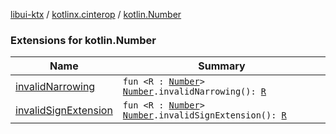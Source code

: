 [libui-ktx](../../index.md) / [kotlinx.cinterop](../index.md) / [kotlin.Number](./index.md)

### Extensions for kotlin.Number

| Name | Summary |
|---|---|
| [invalidNarrowing](invalid-narrowing.md) | `fun <R : `[`Number`](https://kotlinlang.org/api/latest/jvm/stdlib/kotlin/-number/index.html)`> `[`Number`](https://kotlinlang.org/api/latest/jvm/stdlib/kotlin/-number/index.html)`.invalidNarrowing(): `[`R`](invalid-narrowing.md#R) |
| [invalidSignExtension](invalid-sign-extension.md) | `fun <R : `[`Number`](https://kotlinlang.org/api/latest/jvm/stdlib/kotlin/-number/index.html)`> `[`Number`](https://kotlinlang.org/api/latest/jvm/stdlib/kotlin/-number/index.html)`.invalidSignExtension(): `[`R`](invalid-sign-extension.md#R) |
